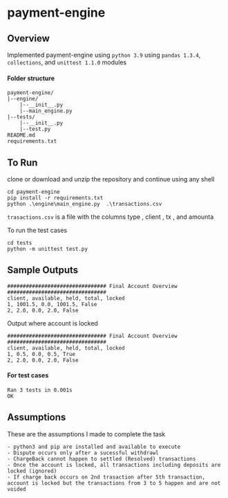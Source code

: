 # payment-engine

## Overview
Implemented payment-engine using `python 3.9` using `pandas 1.3.4`, `collections`, and `unittest 1.1.0` modules

#### Folder structure
```
payment-engine/
|--engine/
    |--__init__.py
    |--main_engine.py
|--tests/
    |--__init__.py
    |--test.py
README.md
requirements.txt
```
## To Run
clone or download and unzip the repository and continue using any shell
```
cd payment-engine
pip install -r requirements.txt
python .\engine\main_engine.py  .\transactions.csv
```
`trasactions.csv` is a file with the columns type , client , tx , and amounta

To run the test cases 
```
cd tests
python -m unittest test.py
```

## Sample Outputs
```
################################ Final Account Overview ################################
client, available, held, total, locked
1, 1001.5, 0.0, 1001.5, False
2, 2.0, 0.0, 2.0, False
```

Output where account is locked

```
################################ Final Account Overview ################################
client, available, held, total, locked
1, 0.5, 0.0, 0.5, True
2, 2.0, 0.0, 2.0, False
```

#### For test cases
```
Ran 3 tests in 0.001s
OK
```
## Assumptions
These are the assumptions I made to complete the task
```
- python3 and pip are installed and available to execute
- Dispute occurs only after a sucessful withdrawl
- ChargeBack cannot happen to settled (Resolved) transactions
- Once the account is locked, all transactions including deposits are locked (ignored)
- If charge back occurs on 2nd trasaction after 5th transaction, account is locked but the transactions from 3 to 5 happen and are not voided
```
